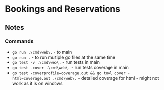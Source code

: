 <h1>Bookings and Reservations</h1>

<h2>Notes</h2>
<h3>Commands</h3>

* ``` go run .\cmd\web\. ``` - to main
* ``` go run . ``` - to run multiple go files at the same time
* ``` go test -v .\cmd\web\. ``` - run tests in main
* ``` go test -cover .\cmd\web\. ``` - run tests coverage in main
* ``` go test -coverprofile=coverage.out && go tool cover -html=coverage.out .\cmd\web\. ``` - detailed coverage for html - might not work as it is on windows
